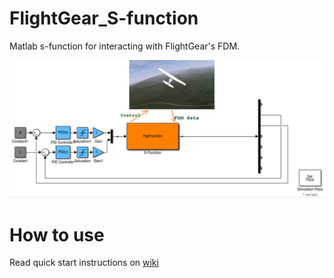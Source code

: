 # FlightGear_S-function

Matlab s-function for interacting with FlightGear's FDM.

![Simulink model](Docs/images/scheme.png)

# How to use

Read quick start instructions on [wiki](https://github.com/approximator/FlightGear_S-function/wiki/How-to-start)
